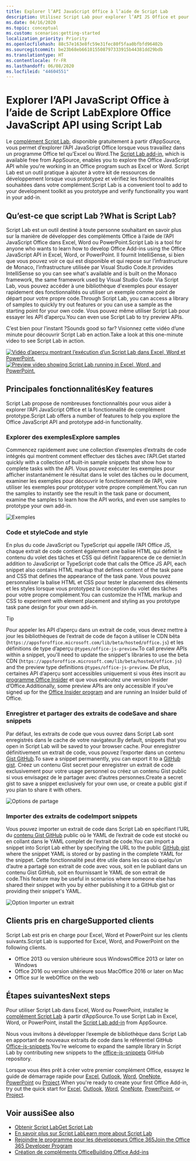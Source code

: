 ```yaml
---
title: Explorer l’API JavaScript Office à l’aide de Script Lab
description: Utilisez Script Lab pour explorer l’API JS Office et pour prototyper les fonctionnalités.
ms.date: 04/16/2020
ms.topic: conceptual
ms.custom: scenarios:getting-started
localization_priority: Priority
ms.openlocfilehash: 88c57e163e8fc59e31fec80f5faa0bfbfd96402b
ms.sourcegitcommit: be23b68eb661015508797333915b44381dd29bdb
ms.translationtype: HT
ms.contentlocale: fr-FR
ms.lasthandoff: 06/08/2020
ms.locfileid: "44604551"
---
```

# <a name="explore-office-javascript-api-using-script-lab"></a><span data-ttu-id="ef83c-103">Explorer l’API JavaScript Office à l’aide de Script Lab</span><span class="sxs-lookup"><span data-stu-id="ef83c-103">Explore Office JavaScript API using Script Lab</span></span>

<span data-ttu-id="ef83c-104">Le [complément Script Lab](https://appsource.microsoft.com/product/office/WA104380862), disponible gratuitement à partir d’AppSource, vous permet d’explorer l’API JavaScript Office lorsque vous travaillez dans un programme Office tel qu’Excel ou Word.</span><span class="sxs-lookup"><span data-stu-id="ef83c-104">The [Script Lab add-in](https://appsource.microsoft.com/product/office/WA104380862), which is available free from AppSource, enables you to explore the Office JavaScript API while you're working in an Office program such as Excel or Word.</span></span> <span data-ttu-id="ef83c-105">Script Lab est un outil pratique à ajouter à votre kit de ressources de développement lorsque vous prototypez et vérifiez les fonctionnalités souhaitées dans votre complément.</span><span class="sxs-lookup"><span data-stu-id="ef83c-105">Script Lab is a convenient tool to add to your development toolkit as you prototype and verify functionality you want in your add-in.</span></span>

## <a name="what-is-script-lab"></a><span data-ttu-id="ef83c-106">Qu’est-ce que script Lab ?</span><span class="sxs-lookup"><span data-stu-id="ef83c-106">What is Script Lab?</span></span>

<span data-ttu-id="ef83c-107">Script Lab est un outil destiné à toute personne souhaitant en savoir plus sur la manière de développer des compléments Office à l’aide de l’API JavaScript Office dans Excel, Word ou PowerPoint.</span><span class="sxs-lookup"><span data-stu-id="ef83c-107">Script Lab is a tool for anyone who wants to learn how to develop Office Add-ins using the Office JavaScript API in Excel, Word, or PowerPoint.</span></span> <span data-ttu-id="ef83c-108">Il fournit IntelliSense, si bien que vous pouvez voir ce qui est disponible et qui repose sur l’infrastructure de Monaco, l’infrastructure utilisée par Visual Studio Code.</span><span class="sxs-lookup"><span data-stu-id="ef83c-108">It provides IntelliSense so you can see what's available and is built on the Monaco framework, the same framework used by Visual Studio Code.</span></span> <span data-ttu-id="ef83c-109">Via Script Lab, vous pouvez accéder à une bibliothèque d'exemples pour essayer rapidement des fonctionnalités ou utiliser un exemple comme point de départ pour votre propre code.</span><span class="sxs-lookup"><span data-stu-id="ef83c-109">Through Script Lab, you can access a library of samples to quickly try out features or you can use a sample as the starting point for your own code.</span></span> <span data-ttu-id="ef83c-110">Vous pouvez même utiliser Script Lab pour essayer les API d’aperçu.</span><span class="sxs-lookup"><span data-stu-id="ef83c-110">You can even use Script Lab to try preview APIs.</span></span>

<span data-ttu-id="ef83c-111">C’est bien pour l’instant ?</span><span class="sxs-lookup"><span data-stu-id="ef83c-111">Sounds good so far?</span></span> <span data-ttu-id="ef83c-112">Visionnez cette vidéo d’une minute pour découvrir Script Lab en action.</span><span class="sxs-lookup"><span data-stu-id="ef83c-112">Take a look at this one-minute video to see Script Lab in action.</span></span>

<span data-ttu-id="ef83c-113">[![Vidéo d’aperçu montrant l’exécution d’un Script Lab dans Excel, Word et PowerPoint.](../images/screenshot-wide-youtube.png 'Vidéo de la version préliminaire de Script Lab')](https://aka.ms/scriptlabvideo)</span><span class="sxs-lookup"><span data-stu-id="ef83c-113">[![Preview video showing Script Lab running in Excel, Word, and PowerPoint.](../images/screenshot-wide-youtube.png 'Script Lab preview video')](https://aka.ms/scriptlabvideo)</span></span>

## <a name="key-features"></a><span data-ttu-id="ef83c-114">Principales fonctionnalités</span><span class="sxs-lookup"><span data-stu-id="ef83c-114">Key features</span></span>

<span data-ttu-id="ef83c-115">Script Lab propose de nombreuses fonctionnalités pour vous aider à explorer l’API JavaScript Office et la fonctionnalité de complément prototype.</span><span class="sxs-lookup"><span data-stu-id="ef83c-115">Script Lab offers a number of features to help you explore the Office JavaScript API and prototype add-in functionality.</span></span>

### <a name="explore-samples"></a><span data-ttu-id="ef83c-116">Explorer des exemples</span><span class="sxs-lookup"><span data-stu-id="ef83c-116">Explore samples</span></span>

<span data-ttu-id="ef83c-117">Commencez rapidement avec une collection d’exemples d’extraits de code intégrés qui montrent comment effectuer des tâches avec l’API.</span><span class="sxs-lookup"><span data-stu-id="ef83c-117">Get started quickly with a collection of built-in sample snippets that show how to complete tasks with the API.</span></span> <span data-ttu-id="ef83c-118">Vous pouvez exécuter les exemples pour afficher instantanément le résultat dans le volet des tâches ou le document, examiner les exemples pour découvrir le fonctionnement de l’API, voire utiliser les exemples pour prototyper votre propre complément.</span><span class="sxs-lookup"><span data-stu-id="ef83c-118">You can run the samples to instantly see the result in the task pane or document, examine the samples to learn how the API works, and even use samples to prototype your own add-in.</span></span>

![Exemples](../images/script-lab-samples.jpg)

### <a name="code-and-style"></a><span data-ttu-id="ef83c-120">Code et style</span><span class="sxs-lookup"><span data-stu-id="ef83c-120">Code and style</span></span>

<span data-ttu-id="ef83c-121">En plus du code JavaScript ou TypeScript qui appelle l’API Office JS, chaque extrait de code contient également une balise HTML qui définit le contenu du volet des tâches et CSS qui définit l’apparence de ce dernier.</span><span class="sxs-lookup"><span data-stu-id="ef83c-121">In addition to JavaScript or TypeScript code that calls the Office JS API, each snippet also contains HTML markup that defines content of the task pane and CSS that defines the appearance of the task pane.</span></span> <span data-ttu-id="ef83c-122">Vous pouvez personnaliser la balise HTML et CSS pour tester le placement des éléments et les styles lorsque vous prototypez la conception du volet des tâches pour votre propre complément.</span><span class="sxs-lookup"><span data-stu-id="ef83c-122">You can customize the HTML markup and CSS to experiment with element placement and styling as you prototype task pane design for your own add-in.</span></span>

> [!TIP]
> <span data-ttu-id="ef83c-123">Pour appeler les API d’aperçu dans un extrait de code, vous devez mettre à jour les bibliothèques de l’extrait de code de façon à utiliser le CDN bêta (`https://appsforoffice.microsoft.com/lib/beta/hosted/office.js`) et les définitions de type d’aperçu `@types/office-js-preview`.</span><span class="sxs-lookup"><span data-stu-id="ef83c-123">To call preview APIs within a snippet, you'll need to update the snippet's libraries to use the beta CDN (`https://appsforoffice.microsoft.com/lib/beta/hosted/office.js`) and the preview type definitions `@types/office-js-preview`.</span></span> <span data-ttu-id="ef83c-124">De plus, certaines API d’aperçu sont accessibles uniquement si vous êtes inscrit au [programme Office Insider](https://insider.office.com) et que vous exécutez une version Insider d’Office.</span><span class="sxs-lookup"><span data-stu-id="ef83c-124">Additionally, some preview APIs are only accessible if you've signed up for the [Office Insider program](https://insider.office.com) and are running an Insider build of Office.</span></span>

### <a name="save-and-share-snippets"></a><span data-ttu-id="ef83c-125">Enregistrer et partager des extraits de code</span><span class="sxs-lookup"><span data-stu-id="ef83c-125">Save and share snippets</span></span>

<span data-ttu-id="ef83c-126">Par défaut, les extraits de code que vous ouvrez dans Script Lab sont enregistrés dans le cache de votre navigateur.</span><span class="sxs-lookup"><span data-stu-id="ef83c-126">By default, snippets that you open in Script Lab will be saved to your browser cache.</span></span> <span data-ttu-id="ef83c-127">Pour enregistrer définitivement un extrait de code, vous pouvez l’exporter dans un contenu [Gist GitHub](https://gist.github.com).</span><span class="sxs-lookup"><span data-stu-id="ef83c-127">To save a snippet permanently, you can export it to a [GitHub gist](https://gist.github.com).</span></span> <span data-ttu-id="ef83c-128">Créez un contenu Gist secret pour enregistrer un extrait de code exclusivement pour votre usage personnel ou créez un contenu Gist public si vous envisagez de le partager avec d’autres personnes.</span><span class="sxs-lookup"><span data-stu-id="ef83c-128">Create a secret gist to save a snippet exclusively for your own use, or create a public gist if you plan to share it with others.</span></span>

![Options de partage](../images/script-lab-share.jpg)

### <a name="import-snippets"></a><span data-ttu-id="ef83c-130">Importer des extraits de code</span><span class="sxs-lookup"><span data-stu-id="ef83c-130">Import snippets</span></span>

<span data-ttu-id="ef83c-131">Vous pouvez importer un extrait de code dans Script Lab en spécifiant l’URL du [contenu Gist GitHub](https://gist.github.com) public où le YAML de l’extrait de code est stocké ou en collant dans le YAML complet de l’extrait de code.</span><span class="sxs-lookup"><span data-stu-id="ef83c-131">You can import a snippet into Script Lab either by specifying the URL to the public [GitHub gist](https://gist.github.com) where the snippet YAML is stored or by pasting in the complete YAML for the snippet.</span></span> <span data-ttu-id="ef83c-132">Cette fonctionnalité peut être utile dans les cas où quelqu’un d’autre a partagé son extrait de code avec vous, soit en le publiant dans un contenu Gist GitHub, soit en fournissant le YAML de son extrait de code.</span><span class="sxs-lookup"><span data-stu-id="ef83c-132">This feature may be useful in scenarios where someone else has shared their snippet with you by either publishing it to a GitHub gist or providing their snippet's YAML.</span></span>

![Option Importer un extrait](../images/script-lab-import-snippet.jpg)

## <a name="supported-clients"></a><span data-ttu-id="ef83c-134">Clients pris en charge</span><span class="sxs-lookup"><span data-stu-id="ef83c-134">Supported clients</span></span>

<span data-ttu-id="ef83c-135">Script Lab est pris en charge pour Excel, Word et PowerPoint sur les clients suivants.</span><span class="sxs-lookup"><span data-stu-id="ef83c-135">Script Lab is supported for Excel, Word, and PowerPoint on the following clients.</span></span>

- <span data-ttu-id="ef83c-136">Office 2013 ou version ultérieure sous Windows</span><span class="sxs-lookup"><span data-stu-id="ef83c-136">Office 2013 or later on Windows</span></span>
- <span data-ttu-id="ef83c-137">Office 2016 ou version ultérieure sous Mac</span><span class="sxs-lookup"><span data-stu-id="ef83c-137">Office 2016 or later on Mac</span></span>
- <span data-ttu-id="ef83c-138">Office sur le web</span><span class="sxs-lookup"><span data-stu-id="ef83c-138">Office on the web</span></span>

## <a name="next-steps"></a><span data-ttu-id="ef83c-139">Étapes suivantes</span><span class="sxs-lookup"><span data-stu-id="ef83c-139">Next steps</span></span>

<span data-ttu-id="ef83c-140">Pour utiliser Script Lab dans Excel, Word ou PowerPoint, installez le [complément Script Lab](https://appsource.microsoft.com/product/office/WA104380862) à partir d’AppSource.</span><span class="sxs-lookup"><span data-stu-id="ef83c-140">To use Script Lab in Excel, Word, or PowerPoint, install the [Script Lab add-in](https://appsource.microsoft.com/product/office/WA104380862) from AppSource.</span></span> 

<span data-ttu-id="ef83c-141">Nous vous invitons à développer l’exemple de bibliothèque dans Script Lab en apportant de nouveaux extraits de code dans le référentiel GitHub [Office-js-snippets](https://github.com/OfficeDev/office-js-snippets#office-js-snippets).</span><span class="sxs-lookup"><span data-stu-id="ef83c-141">You're welcome to expand the sample library in Script Lab by contributing new snippets to the [office-js-snippets](https://github.com/OfficeDev/office-js-snippets#office-js-snippets) GitHub repository.</span></span>

<span data-ttu-id="ef83c-142">Lorsque vous êtes prêt à créer votre premier complément Office, essayez le guide de démarrage rapide pour [Excel](../quickstarts/excel-quickstart-jquery.md), [Outlook](../quickstarts/outlook-quickstart.md), [Word](../quickstarts/word-quickstart.md), [OneNote](../quickstarts/onenote-quickstart.md), [PowerPoint](../quickstarts/powerpoint-quickstart.md) ou [Project](../quickstarts/project-quickstart.md).</span><span class="sxs-lookup"><span data-stu-id="ef83c-142">When you're ready to create your first Office Add-in, try out the quick start for [Excel](../quickstarts/excel-quickstart-jquery.md), [Outlook](../quickstarts/outlook-quickstart.md), [Word](../quickstarts/word-quickstart.md), [OneNote](../quickstarts/onenote-quickstart.md), [PowerPoint](../quickstarts/powerpoint-quickstart.md), or [Project](../quickstarts/project-quickstart.md).</span></span>

## <a name="see-also"></a><span data-ttu-id="ef83c-143">Voir aussi</span><span class="sxs-lookup"><span data-stu-id="ef83c-143">See also</span></span>

- [<span data-ttu-id="ef83c-144">Obtenir Script Lab</span><span class="sxs-lookup"><span data-stu-id="ef83c-144">Get Script Lab</span></span>](https://appsource.microsoft.com/product/office/WA104380862)
- [<span data-ttu-id="ef83c-145">En savoir plus sur Script Lab</span><span class="sxs-lookup"><span data-stu-id="ef83c-145">Learn more about Script Lab</span></span>](https://github.com/OfficeDev/script-lab#script-lab-a-microsoft-garage-project)
- [<span data-ttu-id="ef83c-146">Rejoindre le programme pour les développeurs Office 365</span><span class="sxs-lookup"><span data-stu-id="ef83c-146">Join the Office 365 Developer Program</span></span>](https://developer.microsoft.com/office/dev-program)
- [<span data-ttu-id="ef83c-147">Création de compléments Office</span><span class="sxs-lookup"><span data-stu-id="ef83c-147">Building Office Add-ins</span></span>](../overview/office-add-ins-fundamentals.md)

